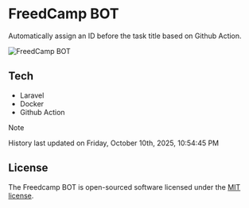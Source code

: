 # FreedCamp BOT

Automatically assign an ID before the task title based on Github Action.

![FreedCamp BOT](https://repository-images.githubusercontent.com/737932867/7d34798b-2680-471c-b089-a78a718d3d6a)

## Tech

- Laravel
- Docker
- Github Action

> [!NOTE]  
> History last updated on Friday, October 10th, 2025, 10:54:45 PM

## License

The Freedcamp BOT is open-sourced software licensed under the [MIT license](https://opensource.org/licenses/MIT).
